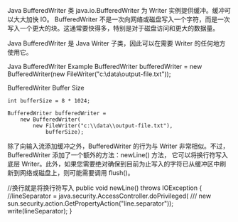 Java BufferedWriter 类 java.io.BufferedWriter 为 Writer 实例提供缓冲。缓冲可以大大加快 IO。 
BufferedWriter 不是一次向网络或磁盘写入一个字符，而是一次写入一个更大的块。这通常要快得多，特别是对于磁盘访问和更大的数据量。

Java BufferedWriter 是 Java Writer 子类，因此可以在需要 Writer 的任何地方使用它。

Java BufferedWriter Example
BufferedWriter bufferedWriter = 
    new BufferedWriter(new FileWriter("c:\\data\\output-file.txt"));
    
    
BufferedWriter Buffer Size
```
int bufferSize = 8 * 1024;
    
BufferedWriter bufferedWriter = 
    new BufferedWriter(
        new FileWriter("c:\\data\\output-file.txt"),
            bufferSize);
```


除了向输入流添加缓冲之外，BufferedWriter 的行为与 Writer 非常相似。不过，BufferedWriter 添加了一个额外的方法：newLine() 方法，
它可以将换行符写入底层 Writer。此外，如果您需要绝对确保到目前为止写入的字符已从缓冲区中刷新到网络或磁盘上，则可能需要调用 flush()。 


   //换行就是将换行符写入
   public void newLine() throws IOException {
        //lineSeparator = java.security.AccessController.doPrivileged(
        ///            new sun.security.action.GetPropertyAction("line.separator"));
        write(lineSeparator);
    }   